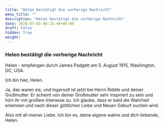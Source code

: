 ```yaml
---
title: "Helen bestätigt die vorherige Nachricht"
menu_title: ""
description: "Helen bestätigt die vorherige Nachricht"
date: 2020-07-03 06:25:48+00:00
draft: False
hidden: True
weight:
---
```

### Helen bestätigt die vorherige Nachricht

Helen - empfangen durch James Padgett am 5. August 1915, Washington, DC, USA.

Ich bin hier, Helen.

Ja, das waren sie, und Ingersoll ist jetzt bei Herrn Riddle und deiner Großmutter. Er scheint von deiner Großmutter sehr inspiriert zu sein und hört ihr mit großem Interesse zu. Ich glaube, dass er bald die Wahrheit erkennen und nach dieser göttlichen Liebe und Neuen Geburt suchen wird.

Also mit all meiner Liebe. Ich bin es, deine eigene wahre und dich liebende, Helen.
